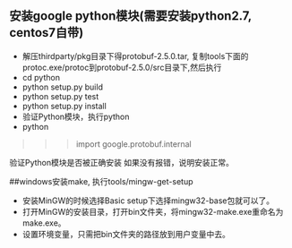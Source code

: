 ## 安装google python模块(需要安装python2.7, centos7自带)
- 解压thirdparty/pkg目录下得protobuf-2.5.0.tar, 复制tools下面的protoc.exe/protoc到protobuf-2.5.0/src目录下,然后执行
- cd python 
- python setup.py build 
- python setup.py test 
- python setup.py install
- 验证Python模块，执行python
- python 
>>> import google.protobuf.internal
>>> 
验证Python模块是否被正确安装
如果没有报错，说明安装正常。

##windows安装make, 执行tools/mingw-get-setup
- 安装MinGW的时候选择Basic setup下选择mingw32-base包就可以了。
- 打开MinGW的安装目录，打开bin文件夹，将mingw32-make.exe重命名为make.exe。
- 设置环境变量，只需把bin文件夹的路径放到用户变量中去。
